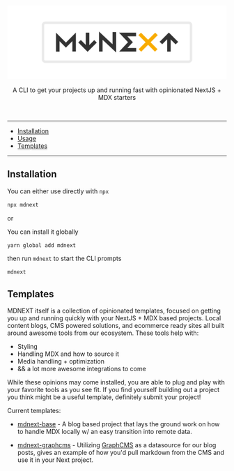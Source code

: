 <!-- markdownlint-disable MD033 MD041 -->

![mdnext](./mdnext.png)

<div align="center">

A CLI to get your projects up and running fast with opinionated NextJS + MDX starters

<br/>

</div>

---

- [Installation](#installation)
- [Usage](#usage)
- [Templates](#templates)

---

## Installation

You can either use directly with `npx`
```bash
npx mdnext
```

or

You can install it globally
```bash
yarn global add mdnext
```
then run `mdnext` to start the CLI prompts 
```bash
mdnext
```


## Templates

MDNEXT itself is a collection of opinionated templates, focused on getting you up and running quickly with your NextJS + MDX based projects. Local content blogs, CMS powered solutions, and ecommerce ready sites all built around awesome tools from our ecosystem. These tools help with:

- Styling
- Handling MDX and how to source it
- Media handling + optimization
- && a lot more awesome integrations to come 

While these opinions may come installed, you are able to plug and play with your favorite tools as you see fit.
If you find yourself building out a project you think might be a useful template, definitely submit your project!

Current templates:
- [mdnext-base](https://github.com/domitriusclark/mdnext-base) -
A blog based project that lays the ground work on how to handle MDX locally w/ an easy transition into remote data. 

- [mdnext-graphcms](https://github.com/domitriusclark/mdnext-graphcms) -
Utilizing [GraphCMS](https://graphcms.com) as a datasource for our blog posts, gives an example of how you'd pull markdown from the CMS and use it in your Next project.

